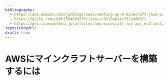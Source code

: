 ```yaml
---
bibliography: 
  - https://aws.amazon.com/jp/blogs/news/setting-up-a-minecraft-java-server-on-amazon-ec2/
  - https://qiita.com/Hebbi554689332/items/c9718a414c732a0d66f1
  - https://dev.classmethod.jp/articles/new-minecraft-for-aws_ec2-instance/
repositoryUrl:
draft: true
---
```


# AWSにマインクラフトサーバーを構築するには

